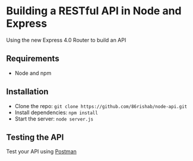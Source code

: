 # Building a RESTful API in Node and Express

Using the new Express 4.0 Router to build an API


## Requirements

- Node and npm

## Installation

- Clone the repo: `git clone https://github.com/86rishab/node-api.git`
- Install dependencies: `npm install`
- Start the server: `node server.js`

## Testing the API
Test your API using [Postman](https://chrome.google.com/webstore/detail/postman-rest-client-packa/fhbjgbiflinjbdggehcddcbncdddomop)

